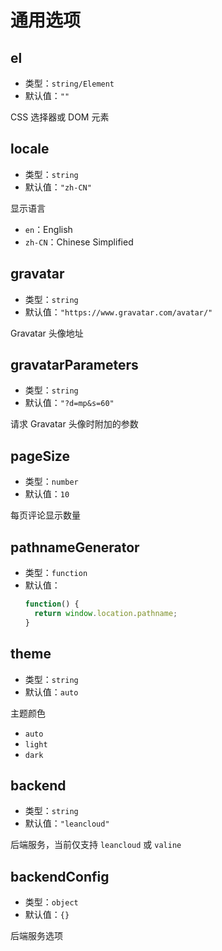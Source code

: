 # 通用选项

## el

- 类型：`string/Element`
- 默认值：`""`

CSS 选择器或 DOM 元素

## locale

- 类型：`string`
- 默认值：`"zh-CN"`

显示语言

- `en`：English
- `zh-CN`：Chinese Simplified

## gravatar

- 类型：`string`
- 默认值：`"https://www.gravatar.com/avatar/"`

Gravatar 头像地址

## gravatarParameters

- 类型：`string`
- 默认值：`"?d=mp&s=60"`

请求 Gravatar 头像时附加的参数

## pageSize

- 类型：`number`
- 默认值：`10`

每页评论显示数量

## pathnameGenerator

- 类型：`function`
- 默认值：
  ```js
  function() {
    return window.location.pathname;
  }
  ```

## theme

- 类型：`string`
- 默认值：`auto`

主题颜色

- `auto`
- `light`
- `dark`

## backend

- 类型：`string`
- 默认值：`"leancloud"`

后端服务，当前仅支持 `leancloud` 或 `valine`

## backendConfig

- 类型：`object`
- 默认值：`{}`

后端服务选项
